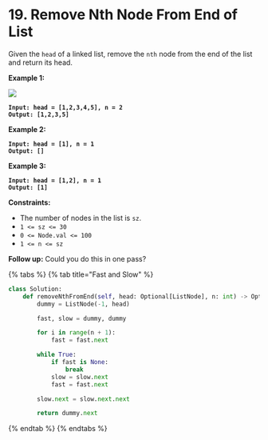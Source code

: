 # 19. Remove Nth Node From End of List

Given the `head` of a linked list, remove the `nth` node from the end of the list and return its head.

&#x20;

**Example 1:**

![](https://assets.leetcode.com/uploads/2020/10/03/remove\_ex1.jpg)

<pre><code><strong>Input: head = [1,2,3,4,5], n = 2
</strong><strong>Output: [1,2,3,5]
</strong></code></pre>

**Example 2:**

<pre><code><strong>Input: head = [1], n = 1
</strong><strong>Output: []
</strong></code></pre>

**Example 3:**

<pre><code><strong>Input: head = [1,2], n = 1
</strong><strong>Output: [1]
</strong></code></pre>

&#x20;

**Constraints:**

* The number of nodes in the list is `sz`.
* `1 <= sz <= 30`
* `0 <= Node.val <= 100`
* `1 <= n <= sz`

&#x20;

**Follow up:** Could you do this in one pass?

{% tabs %}
{% tab title="Fast and Slow" %}
```python
class Solution:
    def removeNthFromEnd(self, head: Optional[ListNode], n: int) -> Optional[ListNode]:
        dummy = ListNode(-1, head)

        fast, slow = dummy, dummy

        for i in range(n + 1):
            fast = fast.next

        while True:
            if fast is None:
                break
            slow = slow.next
            fast = fast.next

        slow.next = slow.next.next 

        return dummy.next
```
{% endtab %}
{% endtabs %}

